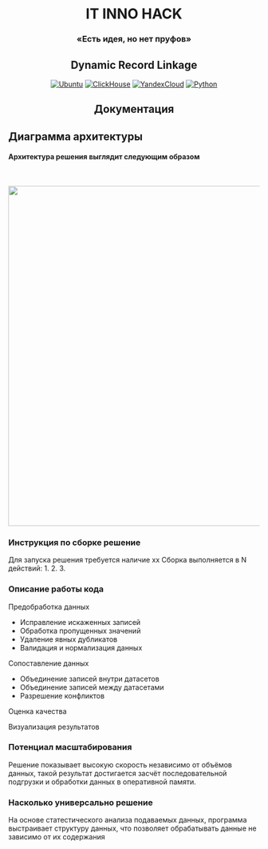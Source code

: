 <h1 align="center">IT INNO HACK</h1>
<h3 align="center">«Есть идея, но нет пруфов»</h3>
<h2 align="center">Dynamic Record Linkage</h2>

<div align="center">
  
  <a href="">![Ubuntu](https://img.shields.io/badge/Ubuntu-FF5733?style=for-the-badge&logo=ubuntu&logoColor=ffdd54)</a>
  <a href="">![ClickHouse](https://img.shields.io/badge/ClickHouse-FFFAFA?style=for-the-badge&logo=ClickHouse&logoColor=yellow)</a>
  <a href="">![YandexCloud](https://img.shields.io/badge/C++-EAEEFF?style=for-the-badge&logo=cplusplus&logoColor=1945FF)</a>
  <a href="">![Python](https://img.shields.io/badge/python-3670A0?style=for-the-badge&logo=python&logoColor=ffdd54)</a>
  
</div>
  
<h2 align="center">Документация</h2>

##     Диаграмма архитектуры
<h4>Архитектура решения выглядит следующим образом</h3><br>

<img src="https://github.com/user-attachments/assets/85ab7282-9261-4e4f-92ec-fb290cf8cca2" align="center" height="680" width="912"></img><br>

### Инструкция по сборке решение
Для запуска решения требуется наличие хх
Сборка выполняется в N действий:
1. 
2. 
3. 

### Описание работы кода
Предобработка данных
 - Исправление искаженных записей
 - Обработка пропущенных значений
 - Удаление явных дубликатов
 - Валидация и нормализация данных
   
Сопоставление данных
 - Объединение записей внутри датасетов 
 - Объединение записей между датасетами
 - Разрешение конфликтов
   
Оценка качества

Визуализация результатов


### Потенциал масштабирования
Решение показывает высокую скорость независимо от объёмов данных, такой результат достигается засчёт последовательной подгрузки и обработки данных в оперативной памяти.


### Насколько универсально решение
На основе статестического анализа подаваемых данных, программа выстраивает структуру данных, что позволяет обрабатывать данные не зависимо от их содержания 
